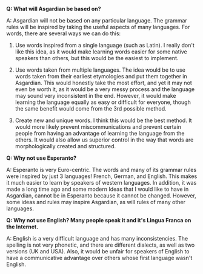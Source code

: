 **Q: What will Asgardian be based on?**

A: Asgardian will not be based on any particular language. The grammar rules will be inspired by taking the useful aspects of many languages. For words, there are several ways we can do this:

1. Use words inspired from a single language (such as Latin). I really don't like this idea, as it would make learning words easier for some native speakers than others, but this would be the easiest to implement.

2. Use words taken from multiple languages. The idea would be to use words taken from their earliest etymologies and put them together in Asgardian. This would honestly take the most effort, and yet it may not even be worth it, as it would be a very messy process and the language may sound very inconsistent in the end. However, it would make learning the language equally as easy or difficult for everyone, though the same benefit would come from the 3rd possible method.

3. Create new and unique words. I think this would be the best method. It would more likely prevent miscommunications and prevent certain people from having an advantage of learning the language from the others. It would also allow us superior control in the way that words are morphologically created and structured.

**Q: Why not use Esperanto?**

A: Esperanto is very Euro-centric. The words and many of its grammar rules were inspired by just 3 languages! French, German, and English. This makes it much easier to learn by speakers of western languages. In addition, it was made a long time ago and some modern Ideas that I would like to have in Asgardian, cannot be in Esperanto because it cannot be changed. However, some ideas and rules may inspire Asgardian, as will rules of many other languages.

**Q: Why not use English? Many people speak it and it's Lingua Franca on the Internet.**

A: English is a very difficult language and has many inconsistencies. The spelling is not very phonetic, and there are different dialects, as well as two versions (UK and USA). Also, it would be unfair for speakers of English to have a communicative advantage over others whose first language wasn't English.